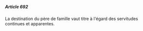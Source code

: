 ##### Article 692

La destination du père de famille vaut titre à l'égard des servitudes continues et apparentes.

